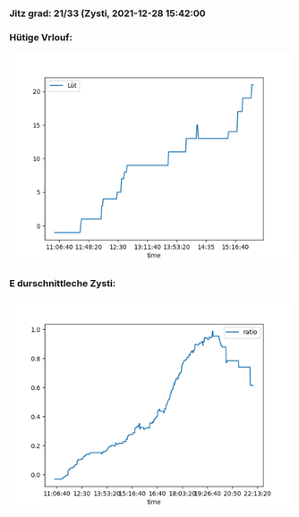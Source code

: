 ### Jitz grad: 21/33 (Zysti, 2021-12-28 15:42:00

### Hütige Vrlouf:
![Graph](Today.png)

### E durschnittleche Zysti:
![Graph](Zysti.png)